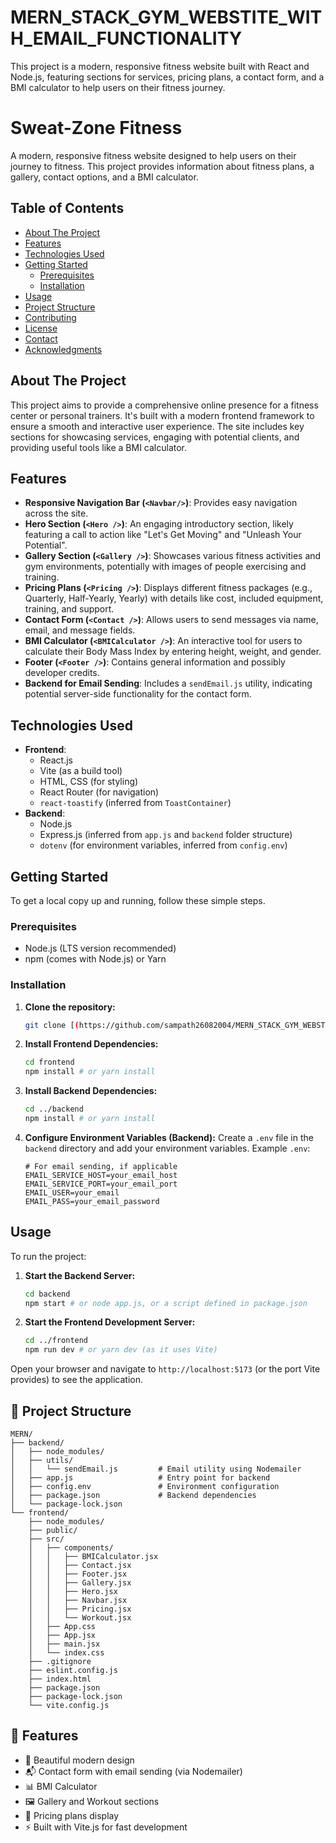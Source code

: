 # MERN_STACK_GYM_WEBSTITE_WITH_EMAIL_FUNCTIONALITY
This project is a modern, responsive fitness website built with React and Node.js, featuring sections for services, pricing plans, a contact form, and a BMI calculator to help users on their fitness journey.

# Sweat-Zone Fitness

A modern, responsive fitness website designed to help users on their journey to fitness. This project provides information about fitness plans, a gallery, contact options, and a BMI calculator.

## Table of Contents

* [About The Project](#about-the-project)
* [Features](#features)
* [Technologies Used](#technologies-used)
* [Getting Started](#getting-started)
    * [Prerequisites](#prerequisites)
    * [Installation](#installation)
* [Usage](#usage)
* [Project Structure](#project-structure)
* [Contributing](#contributing)
* [License](#license)
* [Contact](#contact)
* [Acknowledgments](#acknowledgments)

## About The Project

This project aims to provide a comprehensive online presence for a fitness center or personal trainers. It's built with a modern frontend framework to ensure a smooth and interactive user experience. The site includes key sections for showcasing services, engaging with potential clients, and providing useful tools like a BMI calculator.

## Features

* **Responsive Navigation Bar (`<Navbar/>`)**: Provides easy navigation across the site.
* **Hero Section (`<Hero />`)**: An engaging introductory section, likely featuring a call to action like "Let's Get Moving" and "Unleash Your Potential".
* **Gallery Section (`<Gallery />`)**: Showcases various fitness activities and gym environments, potentially with images of people exercising and training.
* **Pricing Plans (`<Pricing />`)**: Displays different fitness packages (e.g., Quarterly, Half-Yearly, Yearly) with details like cost, included equipment, training, and support.
* **Contact Form (`<Contact />`)**: Allows users to send messages via name, email, and message fields.
* **BMI Calculator (`<BMICalculator />`)**: An interactive tool for users to calculate their Body Mass Index by entering height, weight, and gender.
* **Footer (`<Footer />`)**: Contains general information and possibly developer credits.
* **Backend for Email Sending**: Includes a `sendEmail.js` utility, indicating potential server-side functionality for the contact form.

## Technologies Used

* **Frontend**:
    * React.js
    * Vite (as a build tool)
    * HTML, CSS (for styling)
    * React Router (for navigation)
    * `react-toastify` (inferred from `ToastContainer`)
* **Backend**:
    * Node.js
    * Express.js (inferred from `app.js` and `backend` folder structure)
    * `dotenv` (for environment variables, inferred from `config.env`)

## Getting Started

To get a local copy up and running, follow these simple steps.

### Prerequisites

* Node.js (LTS version recommended)
* npm (comes with Node.js) or Yarn

### Installation

1.  **Clone the repository:**
    ```bash
    git clone [(https://github.com/sampath26082004/MERN_STACK_GYM_WEBSTITE_WITH_EMAIL_FUNCTIONALITY.git)]
    ```

2.  **Install Frontend Dependencies:**
    ```bash
    cd frontend
    npm install # or yarn install
    ```

3.  **Install Backend Dependencies:**
    ```bash
    cd ../backend
    npm install # or yarn install
    ```

4.  **Configure Environment Variables (Backend):**
    Create a `.env` file in the `backend` directory and add your environment variables.
    Example `.env`:
    ```
    # For email sending, if applicable
    EMAIL_SERVICE_HOST=your_email_host
    EMAIL_SERVICE_PORT=your_email_port
    EMAIL_USER=your_email
    EMAIL_PASS=your_email_password
    ```

## Usage

To run the project:

1.  **Start the Backend Server:**
    ```bash
    cd backend
    npm start # or node app.js, or a script defined in package.json
    ```

2.  **Start the Frontend Development Server:**
    ```bash
    cd ../frontend
    npm run dev # or yarn dev (as it uses Vite)
    ```

Open your browser and navigate to `http://localhost:5173` (or the port Vite provides) to see the application.


## 📁 Project Structure

```
MERN/
├── backend/
│   ├── node_modules/
│   ├── utils/
│   │   └── sendEmail.js         # Email utility using Nodemailer
│   ├── app.js                   # Entry point for backend
│   ├── config.env               # Environment configuration
│   ├── package.json             # Backend dependencies
│   └── package-lock.json
└── frontend/
    ├── node_modules/
    ├── public/
    ├── src/
    │   ├── components/
    │   │   ├── BMICalculator.jsx
    │   │   ├── Contact.jsx
    │   │   ├── Footer.jsx
    │   │   ├── Gallery.jsx
    │   │   ├── Hero.jsx
    │   │   ├── Navbar.jsx
    │   │   ├── Pricing.jsx
    │   │   └── Workout.jsx
    │   ├── App.css
    │   ├── App.jsx
    │   ├── main.jsx
    │   └── index.css
    ├── .gitignore
    ├── eslint.config.js
    ├── index.html
    ├── package.json
    ├── package-lock.json
    └── vite.config.js
```


## 🚀 Features

* 💪 Beautiful modern design
* 📬 Contact form with email sending (via Nodemailer)
* 📊 BMI Calculator
* 🖼️ Gallery and Workout sections
* 💸 Pricing plans display
* ⚡ Built with Vite.js for fast development
